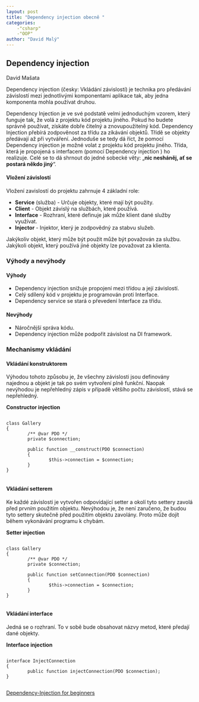 ```yaml
---
layout: post
title: "Dependency injection obecně "
categories:
    -"csharp"
    -"OOP"
author: "David Malý"
--- 
```



## Dependency injection


David Mašata



Dependency injection (česky: Vkládání závislostí) je technika pro předávání závislostí mezi jednotlivými komponentami aplikace tak, aby jedna komponenta mohla používat druhou.



Dependency Injection je ve své podstatě velmi jednoduchým vzorem, který funguje tak, že volá z projektu kód projektu jiného. Pokud ho budete správně používat, získáte dobře čitelný a znovupoužitelný kód. Dependency Injection přebírá zodpověnost za třídu za zíkávání objektů. Třídě se objekty předávají až při vytváření. Jednoduše se tedy dá říct, že pomocí Dependency injection je možné volat z projektu kód projektu jiného. Třída, která je propojená s interfacem (pomocí Dependency injection ) ho realizuje. Celé se to dá shrnout do jedné sobecké věty: „**nic nesháněj, ať se postará někdo jiný**“.


#### Vložení závislostí


Vložení zavislostí do projektu zahrnuje 4 základní role:


- **Service** (služba) - Určuje objekty, které mají být použity.
- **Client** - Objekt závislý na službách, které používá.
- **Interface** - Rozhraní, které definuje jak může klient dané služby využívat.
- **Injector** - Injektor, který je zodpovědný za stabvu služeb.



Jakýkoliv objekt, který může být použit může být považován za službu. Jakýkoli objekt, který používá jiné objekty lze považovat za klienta.


### Výhody a nevýhody

#### Výhody

- Dependency injection snižuje propojení mezi třídou a její závislostí.
- Celý sdílený kód v projektu je programován proti Interface.
- Dependency service se stará o převedení Interface za třídu.


#### Nevýhody

- Náročnější správa kódu.
- Dependency injection může podpořit závislost na DI framework.


### Mechanismy vkládání

#### Vkládání konstruktorem


Výhodou tohoto způsobu je, že všechny závislosti jsou definovány najednou a objekt je tak po svém vytvoření plně funkční. Naopak nevýhodou je nepřehledný zápis v případě většího počtu závislostí, stává se nepřehledný.

**Constructor injection**
```

class Gallery
{
        /** @var PDO */
        private $connection;

        public function __construct(PDO $connection)
        {
                $this->connection = $connection;
        }
}


```

#### Vkládání setterem


Ke každé závislosti je vytvořen odpovídající setter a okolí tyto settery zavolá před prvním použitím objektu. Nevýhodou je, že není zaručeno, že budou tyto settery skutečně před použitím objektu zavolány. Proto může dojít během vykonávání programu k chybám.

**Setter injection**
```

class Gallery
{
        /** @var PDO */
        private $connection;

        public function setConnection(PDO $connection)
        {
                $this->connection = $connection;
        }
}


```

#### Vkládání interface


Jedná se o rozhraní. To v sobě bude obsahovat názvy metod, které předají dané objekty.

**Interface injection**
```

interface InjectConnection
{
        public function injectConnection(PDO $connection);
}


```
[Dependency-Injection for beginners](http://www.theserverside.com/news/1321158/A-beginners-guide-to-Dependency-Injection)
